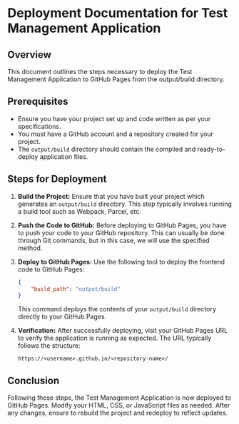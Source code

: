 # Deployment Documentation for Test Management Application

## Overview
This document outlines the steps necessary to deploy the Test Management Application to GitHub Pages from the output/build directory.

## Prerequisites
- Ensure you have your project set up and code written as per your specifications.
- You must have a GitHub account and a repository created for your project.
- The `output/build` directory should contain the compiled and ready-to-deploy application files.

## Steps for Deployment

1. **Build the Project:**
   Ensure that you have built your project which generates an `output/build` directory. This step typically involves running a build tool such as Webpack, Parcel, etc.

2. **Push the Code to GitHub:**
   Before deploying to GitHub Pages, you have to push your code to your GitHub repository. This can usually be done through Git commands, but in this case, we will use the specified method.

3. **Deploy to GitHub Pages:**
   Use the following tool to deploy the frontend code to GitHub Pages:
   ```json
   {
       "build_path": "output/build"
   }
   ```
   This command deploys the contents of your `output/build` directory directly to your GitHub Pages.

4. **Verification:**
   After successfully deploying, visit your GitHub Pages URL to verify the application is running as expected. The URL typically follows the structure:
   ```
   https://<username>.github.io/<repository-name>/
   ```

## Conclusion
Following these steps, the Test Management Application is now deployed to GitHub Pages. Modify your HTML, CSS, or JavaScript files as needed. After any changes, ensure to rebuild the project and redeploy to reflect updates.
